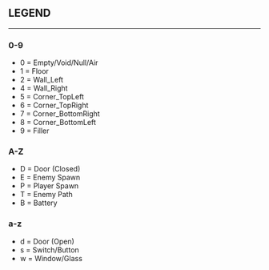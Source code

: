 ##	LEGEND
---
###	0-9
- 0 = Empty/Void/Null/Air
- 1 = Floor
- 2 = Wall_Left
- 4 = Wall_Right
- 5 = Corner_TopLeft
- 6 = Corner_TopRight
- 7 = Corner_BottomRight
- 8 = Corner_BottomLeft
- 9 = Filler

###	A-Z
- D = Door (Closed)
- E = Enemy Spawn
- P = Player Spawn
- T = Enemy Path
- B = Battery

###	a-z
- d = Door (Open)
- s = Switch/Button
- w = Window/Glass